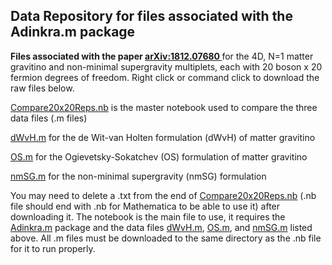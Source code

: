 ## Data Repository for files associated with the Adinkra.m package

**Files associated with the paper [arXiv:1812.07680 ](https://arxiv.org/pdf/1812.07680.pdf)** for the 4D, N=1 matter gravitino and non-minimal supergravity multiplets, each with 20 boson x 20 fermion degrees of freedom. Right click or command click to download the raw files below. 


[Compare20x20Reps.nb](https://raw.githubusercontent.com/HEPTHools/Data/master/20x20/Compare20x20Reps.nb) is the master notebook used to compare the three data files (.m files)

[dWvH.m](https://raw.githubusercontent.com/HEPTHools/Data/master/20x20/dWvH.m) for the de Wit-van Holten formulation (dWvH) of matter gravitino 

[OS.m](https://raw.githubusercontent.com/HEPTHools/Data/master/20x20/OS.m) for the Ogievetsky-Sokatchev (OS) formulation of matter gravitino

[nmSG.m](https://raw.githubusercontent.com/HEPTHools/Data/master/20x20/nmSG.m) for the non-minimal supergravity (nmSG) formulation

You may need to delete a .txt from the end of [Compare20x20Reps.nb](https://raw.githubusercontent.com/HEPTHools/Data/master/20x20/Compare20x20Reps.nb)  (.nb file should end with .nb for Mathematica to be able to use it) after downloading it. The notebook is the main file to use, it requires the [Adinkra.m](https://hepthools.github.io/Adinkra/) package and the data files [dWvH.m](https://raw.githubusercontent.com/HEPTHools/Data/master/20x20/dWvH.m), [OS.m](https://raw.githubusercontent.com/HEPTHools/Data/master/20x20/OS.m), and [nmSG.m](https://raw.githubusercontent.com/HEPTHools/Data/master/20x20/nmSG.m) listed above. All .m files must be downloaded to the same directory as the .nb file for it to run properly.
